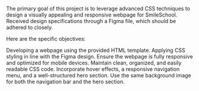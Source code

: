 The primary goal of this project is to leverage advanced CSS techniques to design a visually appealing and responsive webpage for SmileSchool. Received design specifications through a Figma file, which should be adhered to closely.

Here are the specific objectives:

Developing a webpage using the provided HTML template.
Applying CSS styling in line with the Figma design.
Ensure the webpage is fully responsive and optimized for mobile devices.
Maintain clean, organized, and easily readable CSS code.
Incorporate hover effects, a responsive navigation menu, and a well-structured hero section.
Use the same background image for both the navigation bar and the hero section.
